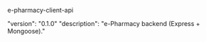 e-pharmacy-client-api

"version": "0.1.0"
"description": "e-Pharmacy backend (Express + Mongoose)."
